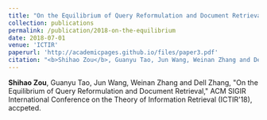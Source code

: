 ```yaml
---
title: "On the Equilibrium of Query Reformulation and Document Retrieval"
collection: publications
permalink: /publication/2018-on-the-equilibrium
date: 2018-07-01
venue: 'ICTIR'
paperurl: 'http://academicpages.github.io/files/paper3.pdf'
citation: "<b>Shihao Zou</b>, Guanyu Tao, Jun Wang, Weinan Zhang and Dell Zhang, &quot;On the Equilibrium of Query Reformulation and Document Retrieval,&quot; ACM SIGIR International Conference on the Theory of Information Retrieval (ICTIR 18), accpeted."
---
```

**Shihao Zou**, Guanyu Tao, Jun Wang, Weinan Zhang and Dell Zhang, "On the Equilibrium of Query Reformulation and Document Retrieval," ACM SIGIR International Conference on the Theory of Information Retrieval (ICTIR'18), accpeted.
